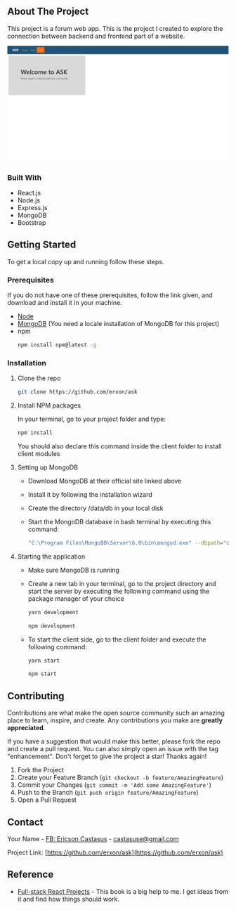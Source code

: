 <!--# ASK -->
<!--ASK is a forum website made with MERN Stack and Bootstrap-->

<!--## Status-->
<!--Work in progress-->


<!-- ABOUT THE PROJECT -->
## About The Project
This project is a forum web app. This is the project I created to explore the connection between backend and frontend part of a website.


![welcome page](/photos/welcome-page.png)


### Built With

* React.js
* Node.js
* Express.js
* MongoDB
* Bootstrap


<!-- GETTING STARTED -->
## Getting Started
To get a local copy up and running follow these steps.

### Prerequisites
If you do not have one of these prerequisites, follow the link given, and download and install it in your machine.
* <a href="https://nodejs.org/en/download/">Node</a>
* <a href="https://www.mongodb.com/try/download/community">MongoDB</a> (You need a locale installation of MongoDB for this project)
* npm
  ```sh
  npm install npm@latest -g
  ```
  

### Installation

1. Clone the repo
   ```sh
   git clone https://github.com/erxon/ask
   ```
2. Install NPM packages

    In your terminal, go to your project folder and type:
    
   ```sh
   npm install
   ```
   You should also declare this command inside the client folder to install client modules
   
3. Setting up MongoDB
   - Download MongoDB at their official site linked above
   - Install it by following the installation wizard
   - Create the directory /data/db in your local disk
   - Start the MongoDB database in bash terminal by executing this command:
   
   
     ```sh
     "C:\Program Files\MongoDB\Server\6.0\bin\mongod.exe" --dbpath="c:\data\db"
     ```
4. Starting the application
   - Make sure MongoDB is running
   - Create a new tab in your terminal, go to the project directory and start the server by executing the following command using the package manager of your choice
   
   
     ```sh
     yarn development
     ```
     ```sh
     npm development
     ```
   - To start the client side, go to the client folder and execute the following command:
   
   
     ```sh
     yarn start
     ```
     ```sh
     npm start
     ```

<!-- CONTRIBUTING -->
## Contributing

Contributions are what make the open source community such an amazing place to learn, inspire, and create. Any contributions you make are **greatly appreciated**.

If you have a suggestion that would make this better, please fork the repo and create a pull request. You can also simply open an issue with the tag "enhancement".
Don't forget to give the project a star! Thanks again!

1. Fork the Project
2. Create your Feature Branch (`git checkout -b feature/AmazingFeature`)
3. Commit your Changes (`git commit -m 'Add some AmazingFeature'`)
4. Push to the Branch (`git push origin feature/AmazingFeature`)
5. Open a Pull Request

<!-- CONTACT -->
## Contact

Your Name - [FB: Ericson Castasus](https://facebook.com/ericson.castasus) - castasuse@gmail.com

Project Link: [https://github.com/erxon/ask](https://github.com/erxon/ask)

<!-- ACKNOWLEDGMENTS -->
## Reference

* [Full-stack React Projects](https://github.com/PacktPublishing/Full-Stack-React-Projects-Second-Edition) - This book is a big help to me. I get ideas from it and find how things should work.
